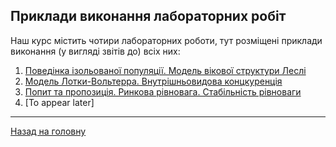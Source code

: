 ## Приклади виконання лабораторних робіт

Наш курс містить чотири лабораторних роботи, тут розміщені приклади виконання (у вигляді звітів до) всіх них:

1. [Поведінка ізольованої популяції. Модель вікової структури Леслі](1/tex/report.pdf)
2. [Модель Лотки-Вольтерра. Внутрішньовидова концкуренція](2/tex/report.pdf)
3. [Попит та пропозиція. Ринкова рівновага. Стабільність рівноваги](3/tex/report.pdf)
4. [To appear later]

---

[Назад на головну](../../README.md)
